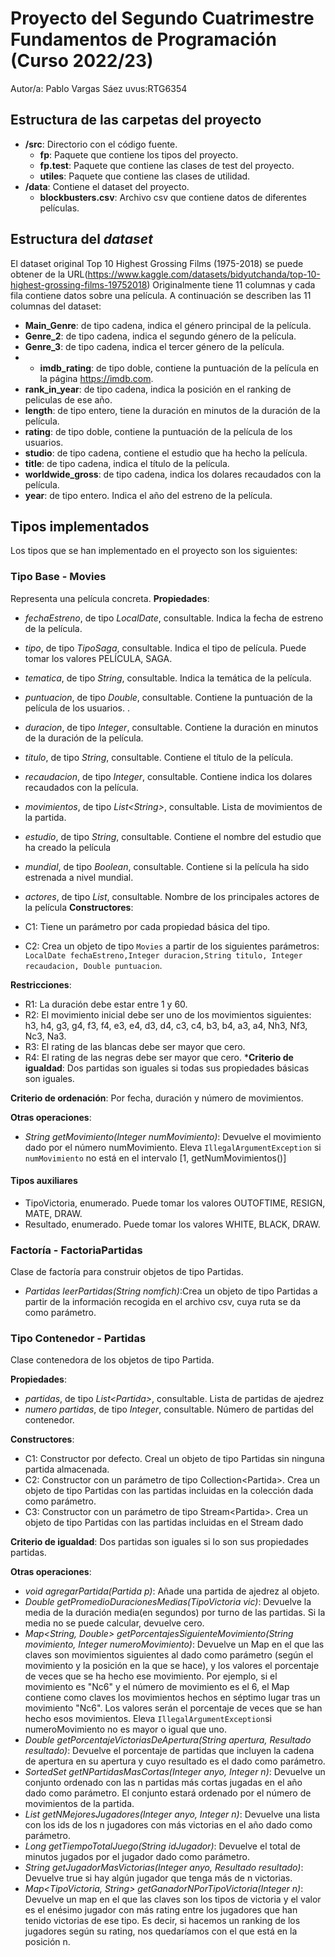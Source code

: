 # Proyecto del Segundo Cuatrimestre Fundamentos de Programación (Curso 2022/23)
Autor/a: Pablo Vargas Sáez   uvus:RTG6354

## Estructura de las carpetas del proyecto

* **/src**: Directorio con el código fuente.
  * **fp**: Paquete que contiene los tipos del proyecto.
  * **fp.test**: Paquete que contiene las clases de test del proyecto.
  * **utiles**:  Paquete que contiene las clases de utilidad. 
* **/data**: Contiene el dataset del proyecto.
    * **blockbusters.csv**: Archivo csv que contiene datos de diferentes películas.
    
## Estructura del *dataset*

El dataset original Top 10 Highest Grossing Films (1975-2018) se puede obtener de la URL(https://www.kaggle.com/datasets/bidyutchanda/top-10-highest-grossing-films-19752018) Originalmente tiene 11 columnas y cada fila contiene datos sobre una película. A continuación se describen las 11 columnas del dataset:

* **Main_Genre**: de tipo cadena,  indica el género principal de la película.
* **Genre_2**: de tipo cadena, indica el segundo género de la película.
* **Genre_3**: de tipo cadena, indica el tercer género de la película.
* * **imdb_rating**: de tipo doble, contiene la puntuación de la película en la página https://imdb.com.
* **rank_in_year**: de tipo cadena, indica la posición en el ranking de peliculas de ese año.
* **length**: de tipo entero, tiene la duración en minutos de la duración de la película.
* **rating**: de tipo doble, contiene la puntuación de la película de los usuarios. 
* **studio**: de tipo cadena, contiene el estudio que ha hecho la película.
* **title**: de tipo cadena, indica el título de la película.
* **worldwide_gross**: de tipo cadena, indica los dolares recaudados con la película.
* **year**: de tipo entero. Indica el año del estreno de la película.

## Tipos implementados

Los tipos que se han implementado en el proyecto son los siguientes:

### Tipo Base - Movies
Representa una película concreta.
**Propiedades**:

- _fechaEstreno_, de tipo _LocalDate_, consultable. Indica la fecha de estreno de la película. 
- _tipo_, de tipo _TipoSaga_, consultable. Indica el tipo de película. Puede tomar los valores PELÍCULA, SAGA.
- _tematica_, de tipo _String_, consultable. Indica la temática de la película.
- _puntuacion_, de tipo _Double_, consultable. Contiene la puntuación de la película de los usuarios. .
- _duracion_, de tipo _Integer_, consultable. Contiene la duración en minutos de la duración de la película.
- _titulo_, de tipo _String_, consultable. Contiene el título de la película.
- _recaudacion_, de tipo _Integer_, consultable. Contiene indica los dolares recaudados con la película.
- _movimientos_, de tipo _List\<String\>_, consultable. Lista de movimientos de la partida.
- _estudio_, de tipo _String_, consultable. Contiene el nombre del estudio que ha creado la película
- _mundial_, de tipo _Boolean_, consultable. Contiene si la película ha sido estrenada a nivel mundial.
- _actores_, de tipo _List_, consultable. Nombre de los principales actores de la película
**Constructores**: 

- C1: Tiene un parámetro por cada propiedad básica del tipo.
- C2: Crea un objeto de tipo ```Movies``` a partir de los siguientes parámetros: ```LocalDate fechaEstreno,Integer duracion,String titulo, Integer recaudacion, Double puntuacion```.

**Restricciones**:
 
- R1: La duración debe estar entre 1 y 60.
- R2: El movimiento inicial debe ser uno de los movimientos siguientes: h3, h4, g3, g4, f3, f4, e3, e4, d3, d4, c3, c4, b3, b4, a3, a4, Nh3, Nf3, Nc3, Na3.
- R3: El rating de las blancas debe ser mayor que cero.
- R4: El rating de las negras debe ser mayor que cero.
***Criterio de igualdad**: Dos partidas son iguales si todas sus propiedades básicas son iguales.

**Criterio de ordenación**: Por fecha, duración y número de movimientos.

**Otras operaciones**:

- _String getMovimiento(Integer numMovimiento)_: Devuelve el movimiento dado por el número numMovimiento. Eleva ```IllegalArgumentException``` si ```numMovimiento``` no está en el intervalo [1, getNumMovimientos()]

#### Tipos auxiliares

- TipoVictoria, enumerado. Puede tomar los valores OUTOFTIME, RESIGN, MATE, DRAW.
- Resultado, enumerado. Puede tomar los valores WHITE, BLACK, DRAW.

### Factoría - FactoriaPartidas
Clase de factoría para construir objetos de tipo Partidas.

- _Partidas leerPartidas(String nomfich)_:Crea un objeto de tipo Partidas a partir de la información recogida en el archivo csv, cuya ruta se da como parámetro.


### Tipo Contenedor - Partidas

Clase contenedora de los objetos de tipo Partida.

**Propiedades**:

-  _partidas_, de tipo _List\<Partida\>_, consultable. Lista de partidas de ajedrez 
-  _numero partidas_, de tipo _Integer_, consultable. Número de partidas del contenedor. 
 
**Constructores**: 

- C1: Constructor por defecto. Creal un objeto de tipo Partidas sin ninguna partida almacenada.
- C2: Constructor con un parámetro de tipo Collection\<Partida\>. Crea un objeto de tipo Partidas con las partidas incluidas en la colección dada como parámetro.
- C3: Constructor con un parámetro de tipo Stream\<Partida\>. Crea un objeto de tipo Partidas con las partidas incluidas en el Stream dado 

**Criterio de igualdad**: Dos partidas son iguales si lo son sus propiedades partidas.


**Otras operaciones**:
- _void agregarPartida(Partida p)_: Añade una partida de ajedrez al objeto.
- _Double getPromedioDuracionesMedias(TipoVictoria vic)_: Devuelve la media de la duración media(en segundos) por turno de las partidas. Si la media no se puede calcular, devuelve cero.
- _Map<String, Double> getPorcentajesSiguienteMovimiento(String movimiento, Integer numeroMovimiento)_: Devuelve un Map en el que las claves son movimientos siguientes al dado como parámetro (según el movimiento y la posición en la que se hace), y los valores el porcentaje de veces que se ha hecho ese movimiento. Por ejemplo,     si el movimiento es "Nc6" y el número de movimiento es el 6, el Map contiene como claves los movimientos hechos en séptimo lugar tras un movimiento "Nc6". Los valores serán el porcentaje de veces que se han hecho esos movimientos. Eleva ```IllegalArgumentException```si numeroMovimiento no es mayor o igual que uno.
- _Double getPorcentajeVictoriasDeApertura(String apertura, Resultado resultado)_: Devuelve el porcentaje de partidas que incluyen la cadena de apertura en su apertura y cuyo resultado es el dado como parámetro.
- _SortedSet<Partida> getNPartidasMasCortas(Integer anyo, Integer n)_: Devuelve un conjunto ordenado con las n partidas más cortas jugadas en el año dado como parámetro. El conjunto estará ordenado por el número de movimientos de la partida.
- _List<String> getNMejoresJugadores(Integer anyo, Integer n)_: Devuelve una lista con los ids de los n jugadores con más victorias en el año dado como parámetro.
- _Long getTiempoTotalJuego(String idJugador)_: Devuelve el total de minutos jugados por el jugador dado como parámetro.
- _String getJugadorMasVictorias(Integer anyo, Resultado resultado)_:
Devuelve true si hay algún jugador que tenga más de n victorias.
- _Map<TipoVictoria, String> getGanadorNPorTipoVictoria(Integer n)_:
Devuelve un map en el que las claves son los tipos de victoria y el valor es el enésimo jugador con más rating entre los jugadores que han tenido victorias de ese tipo. Es decir, si hacemos un ranking de los jugadores según su rating, nos quedaríamos con el que está en la posición n.

